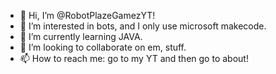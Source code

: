 - 👋 Hi, I’m @RobotPlazeGamezYT!
- 👀 I’m interested in bots, and I only use microsoft makecode.
- 🌱 I’m currently learning JAVA.
- 💞️ I’m looking to collaborate on em, stuff.
- 📫 How to reach me: go to my YT and then go to about!

<!---
Robotplaze/Robotplaze is a ✨ special ✨ repository because its `README.md` (this file) appears on your GitHub profile.
You can click the Preview link to take a look at your changes.
--->

